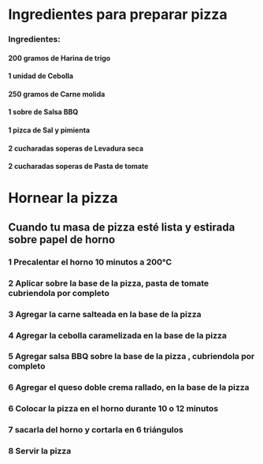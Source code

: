 # **Ingredientes para preparar pizza**


### **Ingredientes:**

#### 200 gramos de Harina de trigo 
#### 1 unidad de Cebolla 
#### 250 gramos de Carne molida 
#### 1 sobre de Salsa BBQ 
#### 1 pizca de Sal y pimienta 
#### 2 cucharadas soperas de Levadura seca 
#### 2 cucharadas soperas de Pasta de tomate 


# Hornear la pizza
## Cuando tu masa de pizza esté lista y estirada sobre papel de horno
### 1 Precalentar el horno 10 minutos a 200°C
### 2 Aplicar sobre la base de la pizza, pasta de tomate cubriendola por completo
### 3 Agregar la carne salteada en la base de la pizza
### 4 Agregar la cebolla caramelizada en la base de la pizza
### 5 Agregar salsa BBQ sobre la base de la pizza , cubriendola por completo
### 6 Agregar el queso doble crema rallado, en la base de la pizza
### 6 Colocar la pizza en el horno durante 10 o 12 minutos
### 7 sacarla del horno y cortarla en 6 triángulos 
### 8 Servir la pizza